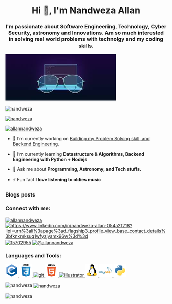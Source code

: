 <h1 align="center">Hi 👋, I'm Nandweza Allan</h1>
<h3 align="center">I'm passionate about Software Engineering, Technology, Cyber Security, astronomy and Innovations. Am so much interested in solving real world problems with technolgy and my coding skills.</h3>
<img src="pc.jpeg">
<p align="left"> <img src="https://komarev.com/ghpvc/?username=nandweza&label=Profile%20views&color=0e75b6&style=flat" alt="nandweza" /> </p>

<p align="left"> <a href="https://github.com/ryo-ma/github-profile-trophy"><img src="https://github-profile-trophy.vercel.app/?username=nandweza" alt="nandweza" /></a> </p>

<p align="left"> <a href="https://twitter.com/allannandweza" target="blank"><img src="https://img.shields.io/twitter/follow/allannandweza?logo=twitter&style=for-the-badge" alt="allannandweza" /></a> </p>

- 🔭 I’m currently working on [Building my Problem Solving skill, and Backend Engineering.](https://github.com/nandweza)

- 🌱 I’m currently learning **Datastructure & Algorithms, Backend Engineering with Python + Nodejs**

- 💬 Ask me about **Programming, Astronomy, and Tech stuffs.**

- ⚡ Fun fact **I love listening to oldies music**

### Blogs posts
<!-- BLOG-POST-LIST:START -->
<!-- BLOG-POST-LIST:END -->

<h3 align="left">Connect with me:</h3>
<p align="left">
<a href="https://twitter.com/allannandweza" target="blank"><img align="center" src="https://raw.githubusercontent.com/rahuldkjain/github-profile-readme-generator/master/src/images/icons/Social/twitter.svg" alt="allannandweza" height="30" width="40" /></a>
<a href="https://linkedin.com/in/https://www.linkedin.com/in/nandweza-allan-054a21218?lipi=urn%3ali%3apage%3ad_flagship3_profile_view_base_contact_details%3bfknxmksuq1wfyzjvamx96w%3d%3d" target="blank"><img align="center" src="https://raw.githubusercontent.com/rahuldkjain/github-profile-readme-generator/master/src/images/icons/Social/linked-in-alt.svg" alt="https://www.linkedin.com/in/nandweza-allan-054a21218?lipi=urn%3ali%3apage%3ad_flagship3_profile_view_base_contact_details%3bfknxmksuq1wfyzjvamx96w%3d%3d" height="30" width="40" /></a>
<a href="https://stackoverflow.com/users/15702955" target="blank"><img align="center" src="https://raw.githubusercontent.com/rahuldkjain/github-profile-readme-generator/master/src/images/icons/Social/stack-overflow.svg" alt="15702955" height="30" width="40" /></a>
<a href="https://medium.com/@allannandweza" target="blank"><img align="center" src="https://raw.githubusercontent.com/rahuldkjain/github-profile-readme-generator/master/src/images/icons/Social/medium.svg" alt="@allannandweza" height="30" width="40" /></a>
</p>

<h3 align="left">Languages and Tools:</h3>
<p align="left"> <a href="https://www.cprogramming.com/" target="_blank" rel="noreferrer"> <img src="https://raw.githubusercontent.com/devicons/devicon/master/icons/c/c-original.svg" alt="c" width="40" height="40"/> </a> <a href="https://www.w3schools.com/css/" target="_blank" rel="noreferrer"> <img src="https://raw.githubusercontent.com/devicons/devicon/master/icons/css3/css3-original-wordmark.svg" alt="css3" width="40" height="40"/> </a> <a href="https://git-scm.com/" target="_blank" rel="noreferrer"> <img src="https://www.vectorlogo.zone/logos/git-scm/git-scm-icon.svg" alt="git" width="40" height="40"/> </a> <a href="https://www.w3.org/html/" target="_blank" rel="noreferrer"> <img src="https://raw.githubusercontent.com/devicons/devicon/master/icons/html5/html5-original-wordmark.svg" alt="html5" width="40" height="40"/> </a> <a href="https://www.adobe.com/in/products/illustrator.html" target="_blank" rel="noreferrer"> <img src="https://www.vectorlogo.zone/logos/adobe_illustrator/adobe_illustrator-icon.svg" alt="illustrator" width="40" height="40"/> </a> <a href="https://www.linux.org/" target="_blank" rel="noreferrer"> <img src="https://raw.githubusercontent.com/devicons/devicon/master/icons/linux/linux-original.svg" alt="linux" width="40" height="40"/> </a> <a href="https://www.mysql.com/" target="_blank" rel="noreferrer"> <img src="https://raw.githubusercontent.com/devicons/devicon/master/icons/mysql/mysql-original-wordmark.svg" alt="mysql" width="40" height="40"/> </a> <a href="https://www.python.org" target="_blank" rel="noreferrer"> <img src="https://raw.githubusercontent.com/devicons/devicon/master/icons/python/python-original.svg" alt="python" width="40" height="40"/> </a> </p>

<p><img align="left" src="https://github-readme-stats.vercel.app/api/top-langs?username=nandweza&show_icons=true&locale=en&layout=compact" alt="nandweza" /></p>

<p>&nbsp;<img align="center" src="https://github-readme-stats.vercel.app/api?username=nandweza&show_icons=true&locale=en" alt="nandweza" /></p>

<p><img align="center" src="https://github-readme-streak-stats.herokuapp.com/?user=nandweza&" alt="nandweza" /></p>
